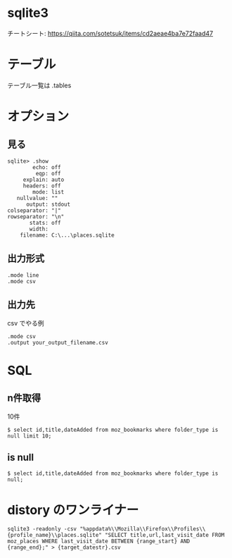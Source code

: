 # sqlite3
チートシート: https://qiita.com/sotetsuk/items/cd2aeae4ba7e72faad47

# テーブル
テーブル一覧は .tables

# オプション

## 見る

```
sqlite> .show
        echo: off
         eqp: off
     explain: auto
     headers: off
        mode: list
   nullvalue: ""
      output: stdout
colseparator: "|"
rowseparator: "\n"
       stats: off
       width:
    filename: C:\...\places.sqlite
```

## 出力形式

```
.mode line
.mode csv
```

## 出力先
csv でやる例

```
.mode csv
.output your_output_filename.csv
```

# SQL

## n件取得
10件

```
$ select id,title,dateAdded from moz_bookmarks where folder_type is null limit 10;
```

## is null

```
$ select id,title,dateAdded from moz_bookmarks where folder_type is null;
```

# distory のワンライナー

```
sqlite3 -readonly -csv "%appdata%\\Mozilla\\Firefox\\Profiles\\{profile_name}\\places.sqlite" "SELECT title,url,last_visit_date FROM moz_places WHERE last_visit_date BETWEEN {range_start} AND {range_end};" > {target_datestr}.csv
```

